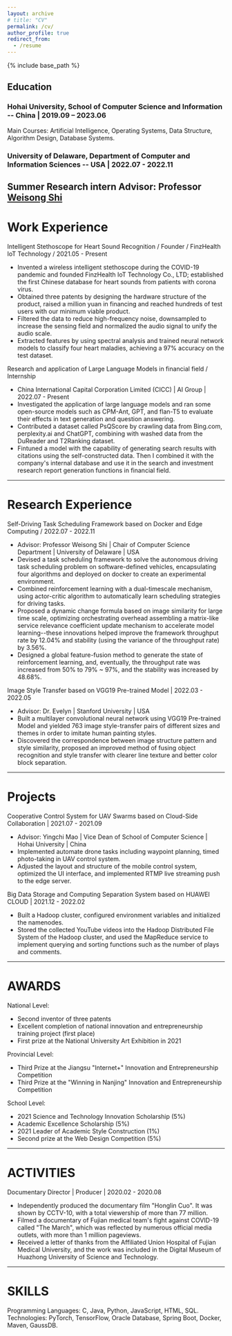 ```yaml
---
layout: archive
# title: "CV"
permalink: /cv/
author_profile: true
redirect_from:
  - /resume
---
```


{% include base_path %}

## Education

### Hohai University, School of Computer Science and Information -- **China | 2019.09 – 2023.06**

Main Courses: Artificial Intelligence, Operating Systems, Data Structure, Algorithm Design, Database Systems.

### University of Delaware, Department of Computer and Information Sciences -- **USA | 2022.07 - 2022.11**

Summer Research intern
Advisor: Professor **[Weisong Shi](http://weisongshi.org)**
---

# Work Experience

Intelligent Stethoscope for Heart Sound Recognition / Founder / FinzHealth IoT Technology / 2021.05 - Present
  - Invented a wireless intelligent stethoscope during the COVID-19 pandemic and founded FinzHealth IoT Technology Co., LTD; established the first Chinese database for heart sounds from patients with corona virus.
  - Obtained three patents by designing the hardware structure of the product, raised a million yuan in financing and reached hundreds of test users with our minimum viable product.
  - Filtered the data to reduce high-frequency noise, downsampled to increase the sensing field and normalized the audio signal to unify the audio scale.
  - Extracted features by using spectral analysis and trained neural network models to classify four heart maladies, achieving a 97% accuracy on the test dataset.

Research and application of Large Language Models in financial field / Internship
  - China International Capital Corporation Limited (CICC) | AI Group | 2022.07 - Present
  - Investigated the application of large language models and ran some open-source models such as CPM-Ant, GPT, and flan-T5 to evaluate their effects in text generation and question answering.
  - Contributed a dataset called PsQScore by crawling data from Bing.com, perplexity.ai and ChatGPT, combining with washed data from the DuReader and T2Ranking dataset.
  - Fintuned a model with the capability of generating search results with citations using the self-constructed data. Then I combined it with the company's internal database and use it in the search and investment research report generation functions in financial field.
------
# Research Experience

Self-Driving Task Scheduling Framework based on Docker and Edge Computing / 2022.07 - 2022.11
  - Advisor: Professor Weisong Shi | Chair of Computer Science Department | University of Delaware | USA
  - Devised a task scheduling framework to solve the autonomous driving task scheduling problem on software-defined vehicles, encapsulating four algorithms and deployed on docker to create an experimental environment.
  - Combined reinforcement learning with a dual-timescale mechanism, using actor-critic algorithm to automatically learn scheduling strategies for driving tasks.
  - Proposed a dynamic change formula based on image similarity for large time scale, optimizing orchestrating overhead assembling a matrix-like service relevance coefficient update mechanism to accelerate model learning--these innovations helped improve the framework throughput rate by 12.04% and stability (using the variance of the throughput rate) by 3.56%.
  - Designed a global feature-fusion method to generate the state of reinforcement learning, and, eventually, the throughput rate was increased from 50% to 79% ~ 97%, and the stability was increased by 48.68%.

Image Style Transfer based on VGG19 Pre-trained Model | 2022.03 - 2022.05
  - Advisor: Dr. Evelyn | Stanford University | USA
  - Built a multilayer convolutional neural network using VGG19 Pre-trained Model and yielded 763 image style-transfer pairs of different sizes and themes in order to imitate human painting styles.
  - Discovered the correspondence between image structure pattern and style similarity, proposed an improved method of fusing object recognition and style transfer with clearer line texture and better color block separation.
------

# Projects
Cooperative Control System for UAV Swarms based on Cloud-Side Collaboration | 2021.07 - 2021.09
  - Advisor: Yingchi Mao | Vice Dean of School of Computer Science | Hohai University | China
  - Implemented automate drone tasks including waypoint planning, timed photo-taking in UAV control system.
  - Adjusted the layout and structure of the mobile control system, optimized the UI interface, and implemented RTMP live streaming push to the edge server.

Big Data Storage and Computing Separation System based on HUAWEI CLOUD | 2021.12 - 2022.02
  - Built a Hadoop cluster, configured environment variables and initialized the namenodes.
  - Stored the collected YouTube videos into the Hadoop Distributed File System of the Hadoop cluster, and used the MapReduce service to implement querying and sorting functions such as the number of plays and comments.
------

# AWARDS
National Level:
  - Second inventor of three patents
  - Excellent completion of national innovation and entrepreneurship training project (first place)
  - First prize at the National University Art Exhibition in 2021

Provincial Level:
  - Third Prize at the Jiangsu "Internet+" Innovation and Entrepreneurship Competition
  - Third Prize at the "Winning in Nanjing" Innovation and Entrepreneurship Competition

School Level:
  - 2021 Science and Technology Innovation Scholarship (5%)
  - Academic Excellence Scholarship (5%)
  - 2021 Leader of Academic Style Construction (1%)
  - Second prize at the Web Design Competition (5%)
------

# ACTIVITIES

Documentary Director | Producer | 2020.02 - 2020.08
  - Independently produced the documentary film "Honglin Cuo". It was shown by CCTV-10, with a total viewership of more than 77 million.
  - Filmed a documentary of Fujian medical team's fight against COVID-19 called "The March", which was reflected by numerous official media outlets, with more than 1 million pageviews.
  - Received a letter of thanks from the Affiliated Union Hospital of Fujian Medical University, and the work was included in the Digital Museum of Huazhong University of Science and Technology.
------

# SKILLS

Programming Languages: C, Java, Python, JavaScript, HTML, SQL.
Technologies: PyTorch, TensorFlow, Oracle Database, Spring Boot, Docker, Maven, GaussDB.

<!-- 
Publications
======
  <ul>{% for post in site.publications %}
    {% include archive-single-cv.html %}
  {% endfor %}</ul>
  
Talks
======
  <ul>{% for post in site.talks %}
    {% include archive-single-talk-cv.html %}
  {% endfor %}</ul>
  
Teaching
======
  <ul>{% for post in site.teaching %}
    {% include archive-single-cv.html %}
  {% endfor %}</ul>
  
Service and leadership
======
* Currently signed in to 43 different slack teams -->
